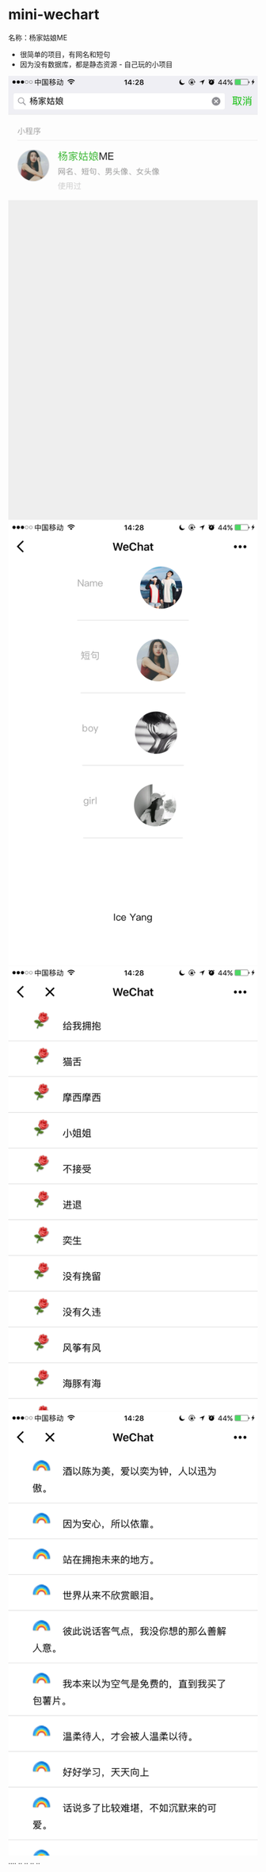 # mini-wechart

名称：杨家姑娘ME



 - 很简单的项目，有网名和短句
 - 因为没有数据库，都是静态资源
 - 自己玩的小项目


<img src="show/1.png" />
<img src="show/2.png" />
<img src="show/3.png" />
<img src="show/4.png" />
....
..
..
..
..
